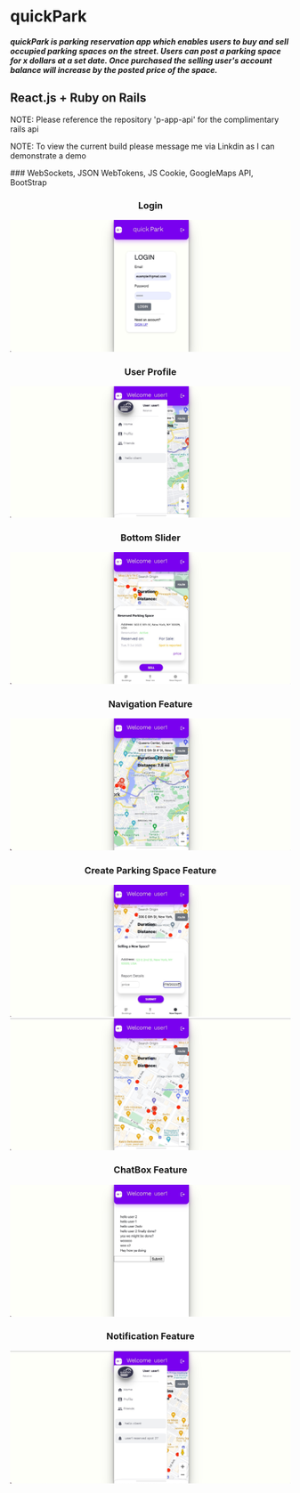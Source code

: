 # quickPark

<h5>quickPark is parking reservation app which enables users to buy and sell occupied parking spaces on the street. Users can post a parking space for x dollars at a set date. Once purchased the selling user's account balance will increase by the posted price of the space.</h5>

## React.js + Ruby on Rails</h5>

<p>NOTE: Please reference the repository 'p-app-api' for the complimentary rails api</p>
<p>NOTE: To view the current build please message me via Linkdin as I can demonstrate a demo</p>
### WebSockets, JSON WebTokens, JS Cookie, GoogleMaps API, BootStrap 


<h3 align="center">Login</h3>
<img src="https://github.com/randujar711/p-app/blob/main/src/assets/qplogin.jpg" alt="Home Page"/>


<h3 align="center">User Profile</h3>
<img src="https://github.com/randujar711/p-app/blob/main/src/assets/qpside.jpg" alt="Home Page"/>

<h3 align="center">Bottom Slider</h3>
<img src="https://github.com/randujar711/p-app/blob/main/src/assets/qbbottom.jpg" alt="Home Page"/>

<h3 align="center">Navigation Feature</h3>
<img src="https://github.com/randujar711/p-app/blob/main/src/assets/qproute.jpg" alt="Login Page"/>

<h3 align="center">Create Parking Space Feature</h3>
<img src="https://github.com/randujar711/p-app/blob/main/src/assets/qpcrea.jpg" alt="Events Page"/>
<img src="https://github.com/randujar711/p-app/blob/main/src/assets/qpcreapt2.jpg" alt="Events Page"/>

<h3 align="center">ChatBox Feature</h3>
<img src="https://github.com/randujar711/p-app/blob/main/src/assets/qpchat.jpg" alt="Events Page"/>

<h3 align="center">Notification Feature</h3>
<img src="https://github.com/randujar711/p-app/blob/main/src/assets/qpsidenoti.jpg" alt="Events Page"/>



